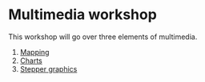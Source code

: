 Multimedia workshop
===

This workshop will go over three elements of multimedia.

1. [Mapping](https://github.com/csvsoundsystem/multimedia-workshop/blob/master/tree/mapping/)
2. [Charts]()
3. [Stepper graphics]()
